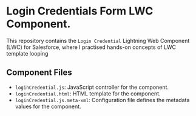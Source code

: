 # Login Credentials Form LWC Component.

This repository contains the `Login Credential` Lightning Web Component (LWC) for Salesforce, where I practised hands-on concepts of LWC template looping
## Component Files

- `loginCredential.js`: JavaScript controller for the component.
- `loginCredential.html`: HTML template for the component.
- `loginCredential.js.meta-xml`: Configuration file defines the metadata values for the component.
